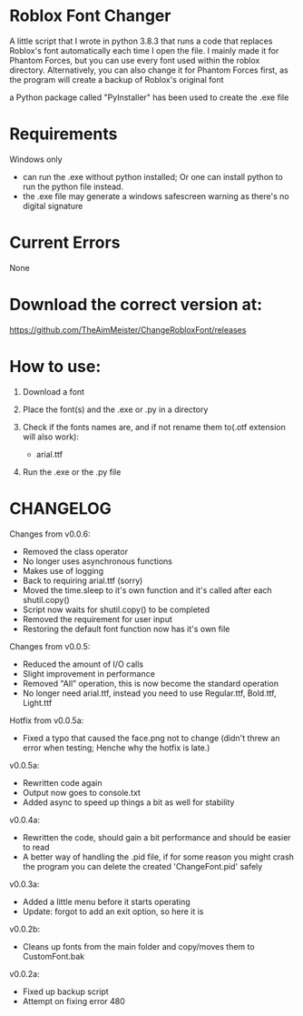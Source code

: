 # Roblox Font Changer
A little script that I wrote in python 3.8.3 that runs a code that replaces Roblox's font automatically each time I open the file.
I mainly made it for Phantom Forces, but you can use every font used within the roblox directory.
Alternatively, you can also change it for Phantom Forces first, as the program will create a backup of Roblox's original font

a Python package called "PyInstaller" has been used to create the .exe file

# Requirements
Windows only
   - can run the .exe without python installed; Or one can install python to run the python file instead.
   - the .exe file may generate a windows safescreen warning as there's no digital signature

# Current Errors
None

# Download the correct version at:
https://github.com/TheAimMeister/ChangeRobloxFont/releases

# How to use:
1. Download a font

2. Place the font(s) and the .exe or .py in a directory

3. Check if the fonts names are, and if not rename them to(.otf extension will also work):
   - arial.ttf

4. Run the .exe or the .py file


# CHANGELOG
Changes from v0.0.6:
- Removed the class operator
- No longer uses asynchronous functions
- Makes use of logging
- Back to requiring arial.ttf (sorry)
- Moved the time.sleep to it's own function and it's called after each shutil.copy()
- Script now waits for shutil.copy() to be completed
- Removed the requirement for user input
- Restoring the default font function now has it's own file

Changes from v0.0.5:
- Reduced the amount of I/O calls
- Slight improvement in performance
- Removed "All" operation, this is now become the standard operation
- No longer need arial.ttf, instead you need to use Regular.ttf, Bold.ttf, Light.ttf

Hotfix from v0.0.5a:
 - Fixed a typo that caused the face.png not to change (didn't threw an error when testing; Henche why the hotfix is late.)

v0.0.5a:
 - Rewritten code again
 - Output now goes to console.txt
 - Added async to speed up things a bit as well for stability

v0.0.4a:
 - Rewritten the code, should gain a bit performance and should be easier to read
 - A better way of handling the .pid file, if for some reason you might crash the program you can delete the created 'ChangeFont.pid' safely

v0.0.3a:
   - Added a little menu before it starts operating
   - Update: forgot to add an exit option, so here it is
   
v0.0.2b:
   - Cleans up fonts from the main folder and copy/moves them to CustomFont.bak

v0.0.2a:
   - Fixed up backup script
   - Attempt on fixing error 480
